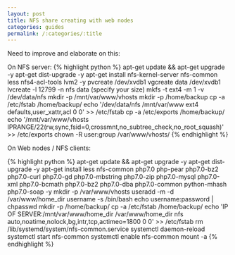 ```yaml
---
layout: post
title: NFS share creating with web nodes
categories: guides
permalink: /:categories/:title
---
```


Need to improve and elaborate on this:

On NFS server:
{% highlight python %}
apt-get update && apt-get upgrade -y
apt-get dist-upgrade -y
apt-get install nfs-kernel-server nfs-common less nfs4-acl-tools lvm2 -y
pvcreate /dev/xvdb1
vgcreate data /dev/xvdb1
lvcreate -l 12799 -n nfs data (specify your size)
mkfs -t ext4 -m 1 -v /dev/data/nfs
mkdir -p /mnt/var/www/vhosts
mkdir -p /home/backup
cp -a /etc/fstab /home/backup/
echo '/dev/data/nfs /mnt/var/www ext4 defaults,user_xattr,acl 0 0' >> /etc/fstab
cp -a /etc/exports /home/backup/
echo '/mnt/var/www/vhosts IPRANGE/22(rw,sync,fsid=0,crossmnt,no_subtree_check,no_root_squash)' >> /etc/exports
chown -R user:group /var/www/vhosts/
{% endhighlight %}

On Web nodes / NFS clients:

{% highlight python %}
apt-get update && apt-get upgrade -y
apt-get dist-upgrade -y
apt-get install less nfs-common php7.0 php-pear php7.0-bz2 php7.0-curl php7.0-gd php7.0-mbstring php7.0-zip php7.0-mysql php7.0-xml php7.0-bcmath php7.0-bz2 php7.0-dba php7.0-common python-mhash php7.0-soap -y
mkdir -p /var/www/vhosts
useradd -m -d /var/www/home_dir username -s /bin/bash
echo username:password | chpasswd
mkdir -p /home/backup/
cp -a /etc/fstab /home/backup/
echo 'IP OF SERVER:/mnt/var/www/home_dir /var/www/home_dir nfs auto,noatime,nolock,bg,intr,tcp,actimeo=1800 0 0' >> /etc/fstab
rm /lib/systemd/system/nfs-common.service
systemctl daemon-reload
systemctl start nfs-common
systemctl enable nfs-common
mount -a
{% endhighlight %}
